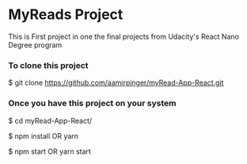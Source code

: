 # MyReads Project

This is First project in one the final projects from Udacity's React Nano Degree program

### To clone this project
$ git clone https://github.com/aamirpinger/myRead-App-React.git

### Once you have this project on your system
$ cd myRead-App-React/

$ npm install OR yarn

$ npm start OR yarn start



